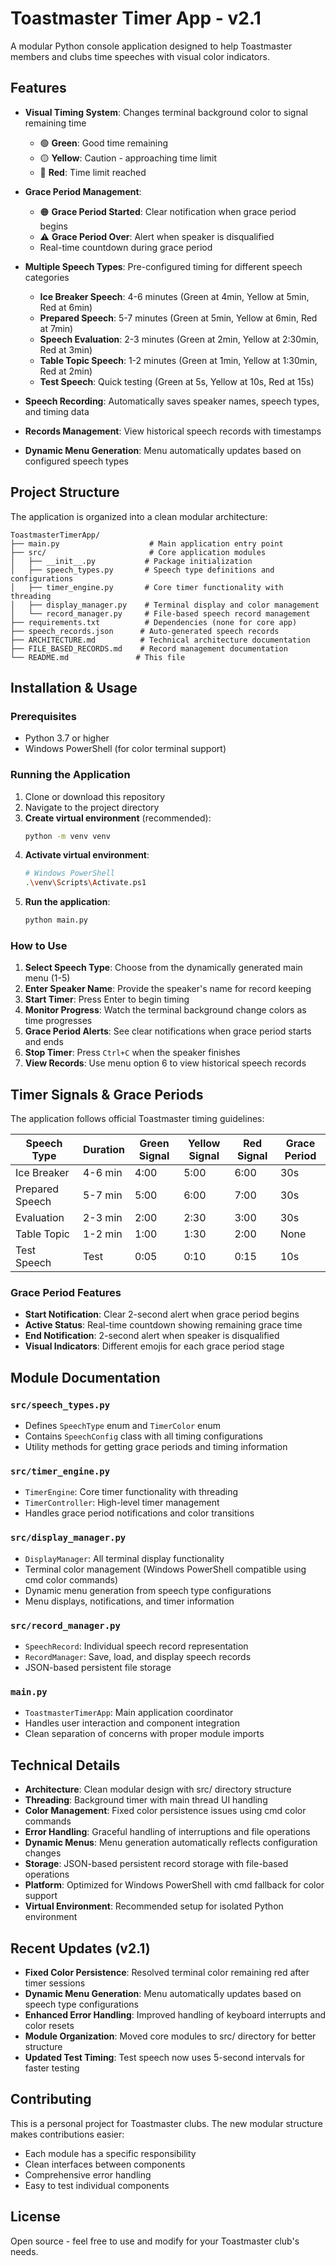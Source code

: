 # Toastmaster Timer App - v2.1

A modular Python console application designed to help Toastmaster members and clubs time speeches with visual color indicators.

## Features

- **Visual Timing System**: Changes terminal background color to signal remaining time

  - 🟢 **Green**: Good time remaining
  - 🟡 **Yellow**: Caution - approaching time limit
  - 🔴 **Red**: Time limit reached

- **Grace Period Management**:

  - 🟠 **Grace Period Started**: Clear notification when grace period begins
  - ⚠️ **Grace Period Over**: Alert when speaker is disqualified
  - Real-time countdown during grace period

- **Multiple Speech Types**: Pre-configured timing for different speech categories

  - **Ice Breaker Speech**: 4-6 minutes (Green at 4min, Yellow at 5min, Red at 6min)
  - **Prepared Speech**: 5-7 minutes (Green at 5min, Yellow at 6min, Red at 7min)
  - **Speech Evaluation**: 2-3 minutes (Green at 2min, Yellow at 2:30min, Red at 3min)
  - **Table Topic Speech**: 1-2 minutes (Green at 1min, Yellow at 1:30min, Red at 2min)
  - **Test Speech**: Quick testing (Green at 5s, Yellow at 10s, Red at 15s)

- **Speech Recording**: Automatically saves speaker names, speech types, and timing data
- **Records Management**: View historical speech records with timestamps
- **Dynamic Menu Generation**: Menu automatically updates based on configured speech types

## Project Structure

The application is organized into a clean modular architecture:

```
ToastmasterTimerApp/
├── main.py                    # Main application entry point
├── src/                       # Core application modules
│   ├── __init__.py           # Package initialization
│   ├── speech_types.py       # Speech type definitions and configurations
│   ├── timer_engine.py       # Core timer functionality with threading
│   ├── display_manager.py    # Terminal display and color management
│   └── record_manager.py     # File-based speech record management
├── requirements.txt          # Dependencies (none for core app)
├── speech_records.json      # Auto-generated speech records
├── ARCHITECTURE.md          # Technical architecture documentation
├── FILE_BASED_RECORDS.md    # Record management documentation
└── README.md               # This file
```

## Installation & Usage

### Prerequisites

- Python 3.7 or higher
- Windows PowerShell (for color terminal support)

### Running the Application

1. Clone or download this repository
2. Navigate to the project directory
3. **Create virtual environment** (recommended):
   ```bash
   python -m venv venv
   ```
4. **Activate virtual environment**:
   ```bash
   # Windows PowerShell
   .\venv\Scripts\Activate.ps1
   ```
5. **Run the application**:
   ```bash
   python main.py
   ```

### How to Use

1. **Select Speech Type**: Choose from the dynamically generated main menu (1-5)
2. **Enter Speaker Name**: Provide the speaker's name for record keeping
3. **Start Timer**: Press Enter to begin timing
4. **Monitor Progress**: Watch the terminal background change colors as time progresses
5. **Grace Period Alerts**: See clear notifications when grace period starts and ends
6. **Stop Timer**: Press `Ctrl+C` when the speaker finishes
7. **View Records**: Use menu option 6 to view historical speech records

## Timer Signals & Grace Periods

The application follows official Toastmaster timing guidelines:

| Speech Type     | Duration | Green Signal | Yellow Signal | Red Signal | Grace Period |
| --------------- | -------- | ------------ | ------------- | ---------- | ------------ |
| Ice Breaker     | 4-6 min  | 4:00         | 5:00          | 6:00       | 30s          |
| Prepared Speech | 5-7 min  | 5:00         | 6:00          | 7:00       | 30s          |
| Evaluation      | 2-3 min  | 2:00         | 2:30          | 3:00       | 30s          |
| Table Topic     | 1-2 min  | 1:00         | 1:30          | 2:00       | None         |
| Test Speech     | Test     | 0:05         | 0:10          | 0:15       | 10s          |

### Grace Period Features

- **Start Notification**: Clear 2-second alert when grace period begins
- **Active Status**: Real-time countdown showing remaining grace time
- **End Notification**: 2-second alert when speaker is disqualified
- **Visual Indicators**: Different emojis for each grace period stage

## Module Documentation

### `src/speech_types.py`

- Defines `SpeechType` enum and `TimerColor` enum
- Contains `SpeechConfig` class with all timing configurations
- Utility methods for getting grace periods and timing information

### `src/timer_engine.py`

- `TimerEngine`: Core timer functionality with threading
- `TimerController`: High-level timer management
- Handles grace period notifications and color transitions

### `src/display_manager.py`

- `DisplayManager`: All terminal display functionality
- Terminal color management (Windows PowerShell compatible using cmd color commands)
- Dynamic menu generation from speech type configurations
- Menu displays, notifications, and timer information

### `src/record_manager.py`

- `SpeechRecord`: Individual speech record representation
- `RecordManager`: Save, load, and display speech records
- JSON-based persistent file storage

### `main.py`

- `ToastmasterTimerApp`: Main application coordinator
- Handles user interaction and component integration
- Clean separation of concerns with proper module imports

## Technical Details

- **Architecture**: Clean modular design with src/ directory structure
- **Threading**: Background timer with main thread UI handling
- **Color Management**: Fixed color persistence issues using cmd color commands
- **Error Handling**: Graceful handling of interruptions and file operations
- **Dynamic Menus**: Menu generation automatically reflects configuration changes
- **Storage**: JSON-based persistent record storage with file-based operations
- **Platform**: Optimized for Windows PowerShell with cmd fallback for color support
- **Virtual Environment**: Recommended setup for isolated Python environment

## Recent Updates (v2.1)

- **Fixed Color Persistence**: Resolved terminal color remaining red after timer sessions
- **Dynamic Menu Generation**: Menu automatically updates based on speech type configurations
- **Enhanced Error Handling**: Improved handling of keyboard interrupts and color resets
- **Module Organization**: Moved core modules to src/ directory for better structure
- **Updated Test Timing**: Test speech now uses 5-second intervals for faster testing

## Contributing

This is a personal project for Toastmaster clubs. The new modular structure makes contributions easier:

- Each module has a specific responsibility
- Clean interfaces between components
- Comprehensive error handling
- Easy to test individual components

## License

Open source - feel free to use and modify for your Toastmaster club's needs.

